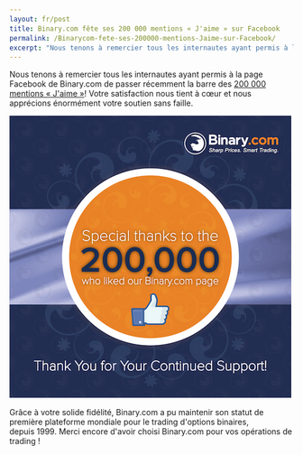 ```yaml
---
layout: fr/post
title: Binary.com fête ses 200 000 mentions « J'aime » sur Facebook 
permalink: /Binarycom-fete-ses-200000-mentions-Jaime-sur-Facebook/
excerpt: "Nous tenons à remercier tous les internautes ayant permis à la page Facebook de Binary.com de passer récemment la barre des [200 000 mentions J'aime..."  
---
```



Nous tenons à remercier tous les internautes ayant permis à la page Facebook de Binary.com de passer récemment la barre des [200 000 mentions « J'aime »](https://www.facebook.com/binarydotcom)! Votre satisfaction nous tient à cœur et nous apprécions énormément votre soutien sans faille.  

![](/images/SET-2-FB-2M-LIKES-POST-2.png)

Grâce à votre solide fidélité, Binary.com a pu maintenir son statut de première plateforme mondiale pour le trading d'options binaires, depuis 1999. Merci encore d'avoir choisi Binary.com pour vos opérations de trading !

